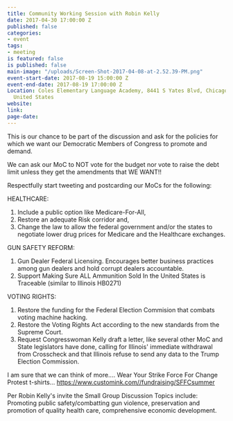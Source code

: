 ```yaml
---
title: Community Working Session with Robin Kelly
date: 2017-04-30 17:00:00 Z
published: false
categories:
- event
tags:
- meeting
is featured: false
is published: false
main-image: "/uploads/Screen-Shot-2017-04-08-at-2.52.39-PM.png"
event-start-date: 2017-08-19 15:00:00 Z
event-end-date: 2017-08-19 17:00:00 Z
Location: Coles Elementary Language Academy, 8441 S Yates Blvd, Chicago, IL  60617,
  United States
website: 
link: 
page-date: 
---
```


This is our chance to be part of the discussion and ask for the policies for which we want our Democratic Members of Congress to promote and demand. 

We can ask our MoC to NOT vote for the budget nor vote to raise the debt limit unless they get the amendments that WE WANT!!  

Respectfully start tweeting and postcarding our MoCs for the following: 

HEALTHCARE: 
1. Include a public option like Medicare-For-All, 
2. Restore an adequate Risk corridor and, 
3. Change the law to allow the federal government and/or the states to negotiate lower drug prices for Medicare and the Healthcare exchanges.

GUN SAFETY REFORM: 
1. Gun Dealer Federal Licensing. Encourages better business practices among gun dealers and hold corrupt dealers accountable. 
2. Support Making Sure ALL Ammunition Sold In the United States is Traceable (similar to Illinois HB0271)

VOTING RIGHTS: 
1. Restore the funding for the Federal Election Commision that combats voting machine hacking. 
2. Restore the Voting Rights Act according to the new standards from the Supreme Court. 
3. Request Congresswoman Kelly draft a letter, like several other MoC and State legislators have done, calling for Illinois' immediate withdrawal from Crosscheck and that Illinois refuse to send any data to the Trump Election Commission. 

I am sure that we can think of more.... 
Wear Your Strike Force For Change Protest t-shirts... https://www.customink.com//fundraising/SFFCsummer  

Per Robin Kelly's invite the Small Group Discussion Topics include: Promoting public safety/combatting gun violence, preservation and promotion of quality health care, comprehensive economic development. 